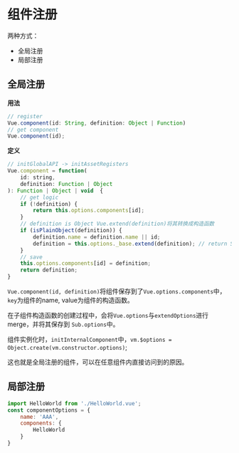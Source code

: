 # 组件注册

两种方式：
- 全局注册
- 局部注册

## 全局注册

**用法**
```javascript
// register
Vue.component(id: String, definition: Object | Function)
// get component
Vue.component(id);
```

**定义**
```javascript
// initGlobalAPI -> initAssetRegisters
Vue.component = function(
    id: string,
    definition: Function | Object
): Function | Object | void  {
    // get logic
    if (!definition) {
        return this.options.components[id];
    }
    // definition is Object Vue.extend(definition)将其转换成构造函数
    if (isPlainObject(definition)) {
        definition.name = definition.name || id;
        definition = this.options._base.extend(definition); // return Sub
    }
    // save
    this.options.components[id] = definition;
    return definition;
}
```

`Vue.component(id, definition)`将组件保存到了`Vue.options.components`中，`key`为组件的name, value为组件的构造函数。

在子组件构造函数的创建过程中，会将`Vue.options`与`extendOptions`进行 merge，并将其保存到 `Sub.options`中。

组件实例化时，`initInternalComponent`中，`vm.$options = Object.create(vm.constructor.options)`;

这也就是全局注册的组件，可以在任意组件内直接访问到的原因。

## 局部注册

```javascript
import HelloWorld from './HelloWorld.vue';
const componentOptions = {
    name: 'AAA',
    components: {
        HelloWorld
    }
}
```
